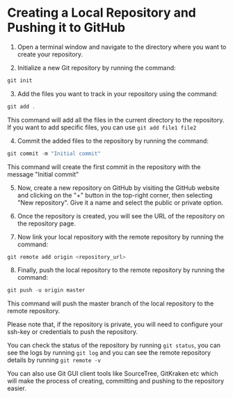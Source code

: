 # Creating a Local Repository and Pushing it to GitHub

1. Open a terminal window and navigate to the directory where you want to create your repository.

2. Initialize a new Git repository by running the command:

```c
git init

```

3. Add the files you want to track in your repository using the command:

```c
git add .

```

This command will add all the files in the current directory to the repository. If you want to add specific files, you can use `git add file1 file2`

4. Commit the added files to the repository by running the command:

```c
git commit -m "Initial commit"

```

This command will create the first commit in the repository with the message "Initial commit"

5. Now, create a new repository on GitHub by visiting the GitHub website and clicking on the "+" button in the top-right corner, then selecting "New repository". Give it a name and select the public or private option.

6. Once the repository is created, you will see the URL of the repository on the repository page.

7. Now link your local repository with the remote repository by running the command:

```c
git remote add origin <repository_url>

```


8. Finally, push the local repository to the remote repository by running the command:

```c
git push -u origin master

```


This command will push the master branch of the local repository to the remote repository.

Please note that, if the repository is private, you will need to configure your ssh-key or credentials to push the repository.

You can check the status of the repository by running `git status`, you can see the logs by running `git log` and you can see the remote repository details by running `git remote -v`

You can also use Git GUI client tools like SourceTree, GitKraken etc which will make the process of creating, committing and pushing to the repository easier.





